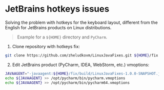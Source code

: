 JetBrains hotkeys issues
=================================

Solving the problem with hotkeys for the keyboard layout, 
different from the English for JetBrains products on Linux distributions.

> Example for a `${HOME}` directory and `PyCharm`.

1. Clone repository with hotkeys fix:

```bash
git clone https://github.com/zheludkovm/LinuxJavaFixes.git ${HOME}/fix
```

2. Edit JetBrains product (PyCharm, IDEA, WebStorm, etc.) vmoptions:

```bash
JAVAAGENT="-javaagent:${HOME}/fix/build/LinuxJavaFixes-1.0.0-SNAPSHOT.jar"
echo ${JAVAAGENT} >> /opt/pycharm/bin/pycharm.vmoptions
echo ${JAVAAGENT} >> /opt/pycharm/bin/pycharm64.vmoptions
```
